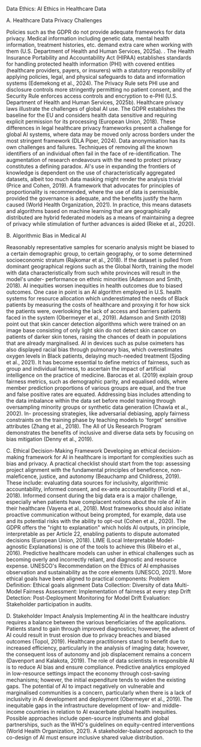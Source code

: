 Data Ethics: AI Ethics in Healthcare Data

A. Healthcare Data Privacy Challenges

Policies such as the GDPR do not provide adequate frameworks for data privacy. Medical information including genetic data, mental health information, treatment histories, etc. demand extra care when working with them (U.S. Department of Health and Human Services, 2025a). . The Health Insurance Portability and Accountability Act (HIPAA) establishes standards for handling protected health information (PHI) with covered entities (healthcare providers, payers, or insurers) with a statutory responsibility of applying policies, legal, and physical safeguards to data and information systems (Edemekong et al., 2024). The Privacy Rule sets PHI use and disclosure controls more stringently permitting no patient consent, and the Security Rule enforces access controls and encryption to e-PHI (U.S. Department of Health and Human Services, 2025b).
Healthcare privacy laws illustrate the challenges of global AI use. The GDPR establishes the baseline for the EU and considers health data sensitive and requiring explicit permission for its processing (European Union, 2018). These differences in legal healthcare privacy frameworks present a challenge for global AI systems, where data may be moved only across borders under the most stringent framework (DLA Piper, 2024).
Data anonymisation has its own challenges and failures. Techniques of removing all the known identifiers of an individual often fail in the face of re-identification.
The augmentation of research endeavours with the need to protect privacy constitutes a defining paradox. AI's use in expanding the frontiers of knowledge is dependent on the use of characteristically aggregated datasets, albeit too much data masking might render the analysis trivial (Price and Cohen, 2019). A framework that advocates for principles of proportionality is recommended, where the use of data is permissible, provided the governance is adequate, and the benefits justify the harm caused (World Health Organization, 2021). In practice, this means datasets and algorithms based on machine learning that are geographically distributed are hybrid federated models as a means of maintaining a degree of privacy while stimulation of further advances is aided (Rieke et al., 2020).

B. Algorithmic Bias in Medical AI

Reasonably representative samples for scenario analysis might be biased to a certain demographic group, to certain geography, or to some determined socioeconomic stratum (Rajkomar et al., 2018). If the dataset is pulled from dominant geographical regions such as the Global North, training the model with data characteristically from such white provinces will result in the model's under- performance on ethnic minorities (Adamson and Smith, 2018).
AI inequities worsen inequities in health outcomes due to biased outcomes. One case in point is an AI algorithm employed in U.S. health systems for resource allocation which underestimated the needs of Black patients by measuring the costs of healthcare and proxying it for how sick the patients were, overlooking the lack of access and barriers patients faced in the system (Obermeyer et al., 2019). Adamson and Smith (2018) point out that skin cancer detection algorithms which were trained on an image base consisting of only light skin do not detect skin cancer on patients of darker skin tones, raising the chances of death in populations that are already marginalised. AI in devices such as pulse oximeters has also displayed racial bias through pulmonary bias, which overestimates oxygen levels in Black patients, delaying much-needed treatment (Sjoding et al., 2021).
It has become essential to define metrics of fairness, such as group and individual fairness, to ascertain the impact of artificial intelligence on the practice of medicine. Barocas et al. (2019) explain group fairness metrics, such as demographic parity, and equalised odds, where member prediction proportions of various groups are equal, and the true and false positive rates are equated.
Addressing bias includes attending to the data imbalance within the data set before model training through oversampling minority groups or synthetic data generation (Chawla et al., 2002). In- processing strategies, like adversarial debiasing, apply fairness constraints on the training phase by teaching models to 'forget' sensitive attributes (Zhang et al., 2018). The All of Us Research Program demonstrates the benefits of inclusive and diverse data sets by focusing on bias mitigation (Denny et al., 2019).

C. Ethical Decision-Making Framework
Developing an ethical decision-making framework for AI in healthcare is important for complexities such as bias and privacy. A practical checklist should start from the top: assessing project alignment with the fundamental principles of beneficence, non-maleficence, justice, and autonomy (Beauchamp and Childress, 2019). These include: evaluating data sources for inclusivity, algorithmic accountability, informed consent, and ex-ante accountability (Floridi et al., 2018).
Informed consent during the big data era is a major challenge, especially when patients have complacent notions about the role of AI in their healthcare (Vayena et al., 2018). Most frameworks should also initiate proactive communication without being prompted, for example, data use and its potential risks with the ability to opt-out (Cohen et al., 2020). The GDPR offers the "right to explanation" which holds AI outputs, in principle, interpretable as per Article 22, enabling patients to dispute automated decisions (European Union, 2018). LIME (Local Interpretable Model- agnostic Explanations) is one of the tools to achieve this (Ribeiro et al., 2016).
Predictive healthcare models can usher in ethical challenges such as becoming overly and incorrectly reliant, and diagnostic and resource expense. UNESCO's Recommendation on the Ethics of AI emphasises observation and sustainability as the core elements (UNESCO, 2021).
    More ethical goals have been aligned to practical components:
    Problem Definition: Ethical goals alignment
    Data Collection: Diversity of data
    Multi-Model Fairness Assessment: Implementation of fairness at every step
    Drift Detection: Post-Deployment Monitoring for Model Drift
    Evaluation: Stakeholder participation in audits.

D. Stakeholder Impact Analysis
Implementing AI in the healthcare industry requires a balance between the various beneficiaries of the applications. Patients stand to gain through improved diagnostics; however, the advent of AI could result in trust erosion due to privacy breaches and biased outcomes (Topol, 2019).
Healthcare practitioners stand to benefit due to increased efficiency, particularly in the analysis of imaging data; however, the consequent loss of autonomy and job displacement remains a concern (Davenport and Kalakota, 2019).
The role of data scientists in responsible AI is to reduce AI bias and ensure compliance. Predictive analytics employed in low-resource settings impact the economy through cost-saving mechanisms; however, the initial expenditure tends to widen the existing gaps. The potential of AI to impact negatively on vulnerable and marginalised communities is a concern, particularly when there is a lack of inclusivity in AI development and deployment (Obermeyer et al., 2019).
The inequitable gaps in the infrastructure development of low- and middle-income countries in relation to AI exacerbate global health inequities. Possible approaches include open-source instruments and global partnerships, such as the WHO's guidelines on equity-centred interventions (World Health Organization, 2021). A stakeholder-balanced approach to the co-design of AI must ensure inclusive shared value distribution.
